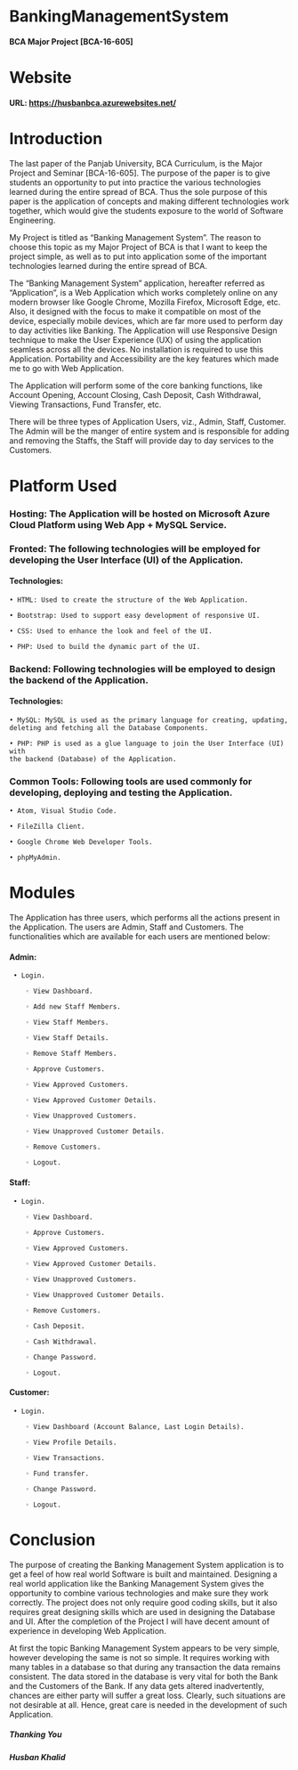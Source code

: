 # BankingManagementSystem
#### BCA Major Project [BCA-16-605]

# Website
#### URL: https://husbanbca.azurewebsites.net/

# Introduction

The last paper of the Panjab University, BCA Curriculum, is the Major Project and
Seminar [BCA-16-605]. The purpose of the paper is to give students an
opportunity to put into practice the various technologies learned during the
entire spread of BCA. Thus the sole purpose of this paper is the application of
concepts and making different technologies work together, which would give
the students exposure to the world of Software Engineering.

My Project is titled as “Banking Management System”. The reason to choose this
topic as my Major Project of BCA is that I want to keep the project simple,
as well as to put into application some of the important technologies learned
during the entire spread of BCA.

The “Banking Management System” application, hereafter referred as
“Application”, is a Web Application which works completely online on any
modern browser like Google Chrome, Mozilla Firefox, Microsoft Edge, etc. Also,
it designed with the focus to make it compatible on most of the device,
especially mobile devices, which are far more used to perform day to day
activities like Banking. The Application will use Responsive Design technique to
make the User Experience (UX) of using the application seamless across all
the devices. No installation is required to use this Application. Portability and
Accessibility are the key features which made me to go with Web Application.

The Application will perform some of the core banking functions, like Account
Opening, Account Closing, Cash Deposit, Cash Withdrawal, Viewing Transactions,
Fund Transfer, etc.

There will be three types of Application Users, viz., Admin, Staff,
Customer. The Admin will be the manger of entire system and is responsible
for adding and removing the Staffs, the Staff will provide day to day services
to the Customers.

# Platform Used

### Hosting: The Application will be hosted on Microsoft Azure Cloud Platform using Web App + MySQL Service.

### Fronted: The following technologies will be employed for developing the User Interface (UI) of the Application.

#### Technologies:

    • HTML: Used to create the structure of the Web Application.

    • Bootstrap: Used to support easy development of responsive UI.

    • CSS: Used to enhance the look and feel of the UI.

    • PHP: Used to build the dynamic part of the UI.

### Backend: Following technologies will be employed to design the backend of the Application.

#### Technologies:

    • MySQL: MySQL is used as the primary language for creating, updating,
    deleting and fetching all the Database Components.

    • PHP: PHP is used as a glue language to join the User Interface (UI) with
    the backend (Database) of the Application.

### Common Tools: Following tools are used commonly for developing, deploying and testing the Application.

    • Atom, Visual Studio Code.

    • FileZilla Client.

    • Google Chrome Web Developer Tools.

    • phpMyAdmin.
    
# Modules

The Application has three users, which performs all the actions present in the
Application. The users are Admin, Staff and Customers. The functionalities which
are available for each users are mentioned below:

  #### Admin:
  
     • Login.
     
        ◦ View Dashboard.
    
        ◦ Add new Staff Members.

        ◦ View Staff Members.
        
        ◦ View Staff Details.

        ◦ Remove Staff Members.
        
        ◦ Approve Customers.

        ◦ View Approved Customers.
        
        ◦ View Approved Customer Details.
        
        ◦ View Unapproved Customers.
        
        ◦ View Unapproved Customer Details.
        
        ◦ Remove Customers.    
              
        ◦ Logout.
      
      
#### Staff:

     • Login.
        
        ◦ View Dashboard.

        ◦ Approve Customers.

        ◦ View Approved Customers.
        
        ◦ View Approved Customer Details.
        
        ◦ View Unapproved Customers.
        
        ◦ View Unapproved Customer Details.
        
        ◦ Remove Customers.       
        
        ◦ Cash Deposit.

        ◦ Cash Withdrawal.
       
        ◦ Change Password.

        ◦ Logout.


#### Customer:

     • Login.

        ◦ View Dashboard (Account Balance, Last Login Details).

        ◦ View Profile Details.

        ◦ View Transactions.

        ◦ Fund transfer.
               
        ◦ Change Password.

        ◦ Logout.
    
    
# Conclusion

The purpose of creating the Banking Management System application is to
get a feel of how real world Software is built and maintained. Designing a real
world application like the Banking Management System gives the opportunity
to combine various technologies and make sure they work correctly.
The project does not only require good coding skills, but it also requires great
designing skills which are used in designing the Database and UI. After the
completion of the Project I will have decent amount of experience in developing
Web Application.

At first the topic Banking Management System appears to be very simple,
however developing the same is not so simple. It requires working with many
tables in a database so that during any transaction the data remains
consistent. The data stored in the database is very vital for both the Bank and
the Customers of the Bank. If any data gets altered inadvertently, chances are
either party will suffer a great loss. Clearly, such situations are not
desirable at all. Hence, great care is needed in the development of such
Application.

##### Thanking You
##### Husban Khalid

